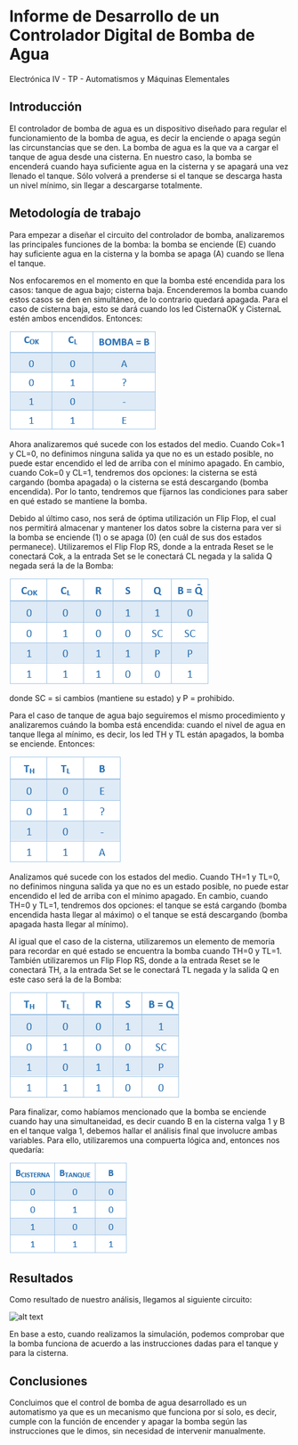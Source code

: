 # Informe de Desarrollo de un Controlador Digital de Bomba de Agua

Electrónica IV - TP - Automatismos y Máquinas Elementales

## Introducción

El controlador de bomba de agua  es un dispositivo diseñado para regular el funcionamiento de la bomba de agua, es decir la enciende o apaga según las circunstancias que se den. La bomba de agua es la que va a cargar el tanque de agua desde una cisterna.
En nuestro caso, la bomba se encenderá cuando haya suficiente agua en la cisterna y se apagará una vez llenado el tanque. Sólo volverá a prenderse si el tanque se descarga hasta un nivel mínimo, sin llegar a descargarse totalmente.

## Metodología de trabajo

Para empezar a diseñar el circuito del controlador de bomba, analizaremos las principales funciones de la bomba: la bomba se enciende (E) cuando hay suficiente agua en la cisterna y la bomba se apaga (A) cuando se llena el tanque. 

Nos enfocaremos en el momento en que la bomba esté encendida para los casos: tanque de agua bajo; cisterna baja. Encenderemos la bomba cuando estos casos se den en simultáneo, de lo contrario quedará apagada. Para el caso de cisterna baja, esto se dará cuando los led CisternaOK y CisternaL estén ambos encendidos. Entonces:

![alt text](bomba1.png)

Ahora analizaremos qué sucede con los estados del medio. Cuando Cok=1 y CL=0, no definimos ninguna salida ya que no es un estado posible, no puede estar encendido el led de arriba con el mínimo apagado. En cambio, cuando Cok=0 y CL=1, tendremos dos opciones: la cisterna se está cargando (bomba apagada) o la cisterna se está descargando (bomba encendida). Por lo tanto, tendremos que fijarnos las condiciones para saber en qué estado se mantiene la bomba.

Debido al último caso, nos será de óptima utilización un Flip Flop, el cual nos permitirá almacenar y mantener los datos sobre la cisterna para ver si la bomba se enciende (1) o se apaga (0) (en cuál de sus dos estados permanece). Utilizaremos el Flip Flop RS, donde a la entrada Reset se le conectará Cok, a la entrada Set se le conectará CL negada y la salida Q negada será la de la Bomba:

![alt text](bomba2.png)

donde SC = si cambios (mantiene su estado) y P = prohibido.

Para el caso de tanque de agua bajo seguiremos el mismo procedimiento y analizaremos cuándo la bomba está encendida: cuando el nivel de agua en tanque llega al mínimo, es decir, los led TH y TL están apagados, la bomba se enciende. Entonces:

![alt text](bomba3.png)

Analizamos qué sucede con los estados del medio. Cuando TH=1 y TL=0, no definimos ninguna salida ya que no es un estado posible, no puede estar encendido el led de arriba con el mínimo apagado. En cambio, cuando TH=0 y TL=1, tendremos dos opciones: el tanque se está cargando (bomba encendida hasta llegar al máximo) o el tanque se está descargando (bomba apagada hasta llegar al mínimo). 

Al igual que el caso de la cisterna, utilizaremos un elemento de memoria para recordar en qué estado se encuentra la bomba cuando TH=0 y TL=1. También utilizaremos un Flip Flop RS, donde a la entrada Reset se le conectará TH, a la entrada Set se le conectará TL negada y la salida Q en este caso será la de la Bomba:

![alt text](bomba4.png)

Para finalizar, como habíamos mencionado que la bomba se enciende cuando hay una simultaneidad, es decir cuando B en la cisterna valga 1 y B en el tanque valga 1, debemos hallar el análisis final que involucre ambas variables. Para ello, utilizaremos una compuerta lógica and, entonces nos quedaría:

![alt text](bomba5.png)

## Resultados

Como resultado de nuestro análisis, llegamos al siguiente circuito:

![alt text](diseño_control_bomba.png)

En base a esto, cuando realizamos la simulación, podemos comprobar que la bomba funciona de acuerdo a las instrucciones dadas para el tanque y para la cisterna.

## Conclusiones

Concluimos que el control de bomba de agua desarrollado es un automatismo ya que es un mecanismo que funciona por sí solo, es decir, cumple con la función de encender y apagar la bomba según las instrucciones que le dimos, sin necesidad de intervenir manualmente.
